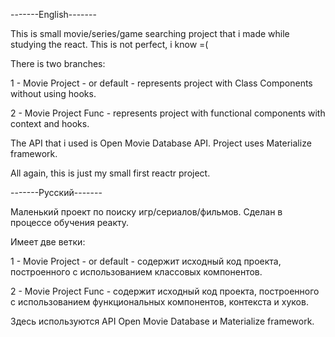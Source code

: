 -------English-------

This is small movie/series/game searching project that i made while studying the react. This is not perfect, i know =(

There is two branches: 

1 - Movie Project - or default - represents project with Class Components without using hooks.

2 - Movie Project Func - represents project with functional components with context and hooks.

The API that i used is Open Movie Database API. Project uses Materialize framework.

All again, this is just my small first reactr project.




-------Русский-------

Маленький проект по поиску игр/сериалов/фильмов. Сделан в процессе обучения реакту. 

Имеет две ветки:

1 - Movie Project - or default - содержит исходный код проекта, построенного с использованием классовых компонентов.

2 - Movie Project Func - содержит исходный код проекта, построенного с использованием функциональных компонентов, контекста и хуков.

Здесь используются API Open Movie Database и Materialize framework.

